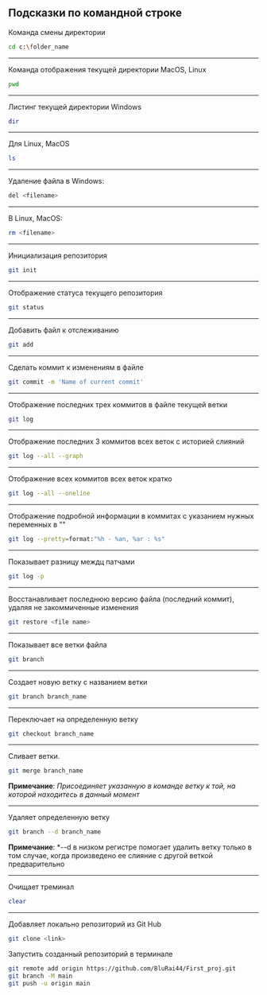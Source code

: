 ## Подсказки по командной строке

Команда смены директории
```sh
cd c:\folder_name
```
___
Команда отображения текущей директории MacOS, Linux

```sh
pwd
```
___
Листинг текущей директории Windows
```sh
dir
```
___
Для Linux, MacOS
```sh
ls
```
___
Удаление файла в Windows:
```sh
del <filename>
```
___
В Linux, MacOS:
```sh
rm <filename>
```
___
Инициализация репозитория
```sh
git init
```
___
Отображение статуса текущего репозитория
```sh
git status
```
___
Добавить файл к отслеживанию
```sh
git add
```
___
Сделать коммит к изменениям в файле
```sh
git commit -m 'Name of current commit'
```
___
Отображение последних трех коммитов в файле текущей ветки
```sh
git log
```
___
Отображение последних 3 коммитов всех веток c историей слияний
```sh
git log --all --graph
```
___
Отображение всех коммитов всех веток кратко
```sh
git log --all --oneline
```
___
Отображение подробной информации в коммитах с указанием нужных переменных в ""
```sh
git log --pretty=format:"%h - %an, %ar : %s"
```
___
Показывает разницу междц патчами
```sh
git log -p
```
___
Восстанавливает последнюю версию файла (последний коммит), удаляя не закоммиченные изменения
```sh
git restore <file name>
```
___
Показывает все ветки файла
```sh
git branch
```
___
Создает новую ветку с названием ветки
```sh
git branch branch_name
```
___
Переключает на определенную ветку
```sh
git checkout branch_name
```
___
Сливает ветки. 
```sh
git merge branch_name
```

__Примечание__: *Присоединяет указанную в команде ветку к той, на которой находитесь в данный момент*

***

Удаляет определенную ветку
```sh
git branch --d branch_name
```

__Примечание__: *--d в низком регистре помогает удалить ветку только в том случае, когда произведено ее слияние с другой веткой предварительно

___

Очищает треминал
```sh
clear
```
___

Добавляет локально репозиторий из Git Hub
```sh
git clone <link>
```

Запустить созданный репозиторий в терминале
```sh
git remote add origin https://github.com/BluRai44/First_proj.git
git branch -M main
git push -u origin main
```